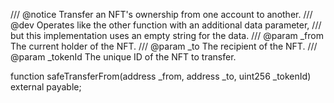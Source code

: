 /// @notice Transfer an NFT's ownership from one account to another.
/// @dev Operates like the other function with an additional data parameter,
/// but this implementation uses an empty string for the data.
/// @param _from The current holder of the NFT.
/// @param _to The recipient of the NFT.
/// @param _tokenId The unique ID of the NFT to transfer.

function safeTransferFrom(address _from, address _to, uint256 _tokenId) external payable;